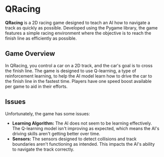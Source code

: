 # QRacing

**QRacing** is a 2D racing game designed to teach an AI how to navigate a track as quickly as possible. Developed using the Pygame library, the game features a simple racing environment where the objective is to reach the finish line as efficiently as possible.

## Game Overview

In QRacing, you control a car on a 2D track, and the car's goal is to cross the finish line. The game is designed to use Q-learning, a type of reinforcement learning, to help the AI model learn how to drive the car to the finish line in the fastest time. Players have one speed boost available per game to aid in their efforts.

## Issues

Unfortunately, the game has some issues:
- **Learning Algorithm:** The AI does not seem to be learning effectively. The Q-learning model isn't improving as expected, which means the AI's driving skills aren't getting better over time.
- **Sensors:** The sensors designed to detect collisions and track boundaries aren't functioning as intended. This impacts the AI's ability to navigate the track correctly.



